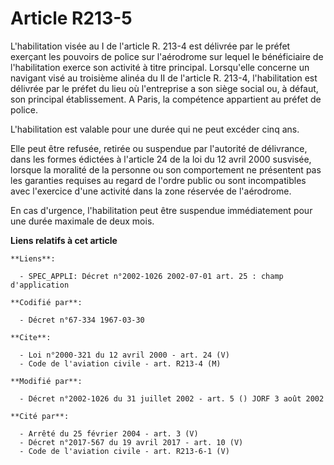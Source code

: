 # Article R213-5

L'habilitation visée au I de l'article R. 213-4 est délivrée par le préfet exerçant les pouvoirs de police sur l'aérodrome
sur lequel le bénéficiaire de l'habilitation exerce son activité à titre principal. Lorsqu'elle concerne un navigant visé au
troisième alinéa du II de l'article R. 213-4, l'habilitation est délivrée par le préfet du lieu où l'entreprise a son siège
social ou, à défaut, son principal établissement. A Paris, la compétence appartient au préfet de police.

L'habilitation est valable pour une durée qui ne peut excéder cinq ans.

Elle peut être refusée, retirée ou suspendue par l'autorité de délivrance, dans les formes édictées à l'article 24 de la loi
du 12 avril 2000 susvisée, lorsque la moralité de la personne ou son comportement ne présentent pas les garanties requises au
regard de l'ordre public ou sont incompatibles avec l'exercice d'une activité dans la zone réservée de l'aérodrome.

En cas d'urgence, l'habilitation peut être suspendue immédiatement pour une durée maximale de deux mois.

**Liens relatifs à cet article**

	**Liens**:

	  - SPEC_APPLI: Décret n°2002-1026 2002-07-01 art. 25 : champ d'application

	**Codifié par**:

	  - Décret n°67-334 1967-03-30

	**Cite**:

	  - Loi n°2000-321 du 12 avril 2000 - art. 24 (V)
	  - Code de l'aviation civile - art. R213-4 (M)

	**Modifié par**:

	  - Décret n°2002-1026 du 31 juillet 2002 - art. 5 () JORF 3 août 2002

	**Cité par**:

	  - Arrêté du 25 février 2004 - art. 3 (V)
	  - Décret n°2017-567 du 19 avril 2017 - art. 10 (V)
	  - Code de l'aviation civile - art. R213-6-1 (V)
